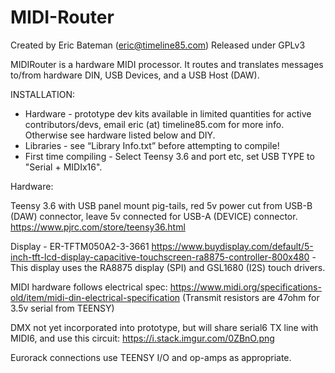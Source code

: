# MIDI-Router
Created by Eric Bateman (eric@timeline85.com)
Released under GPLv3

MIDIRouter is a hardware MIDI processor.  It routes and translates messages to/from hardware DIN, USB Devices, and a USB Host (DAW).  

INSTALLATION:
* Hardware - prototype dev kits available in limited quantities for active contributors/devs, email eric (at) timeline85.com for more info.  Otherwise see hardware listed below and DIY.
* Libraries - see “Library Info.txt” before attempting to compile!
* First time compiling - Select Teensy 3.6 and port etc, set USB TYPE to "Serial + MIDIx16".


Hardware:

Teensy 3.6 with USB panel mount pig-tails, red 5v power cut from USB-B (DAW) connector, leave 5v connected for USB-A (DEVICE) connector. 
https://www.pjrc.com/store/teensy36.html

Display - ER-TFTM050A2-3-3661
https://www.buydisplay.com/default/5-inch-tft-lcd-display-capacitive-touchscreen-ra8875-controller-800x480
-This display uses the RA8875 display (SPI) and GSL1680 (I2S) touch drivers.

MIDI hardware follows electrical spec:
https://www.midi.org/specifications-old/item/midi-din-electrical-specification
(Transmit resistors are 47ohm for 3.5v serial from TEENSY)

DMX not yet incorporated into prototype, but will share serial6 TX line with MIDI6, and use this circuit:
https://i.stack.imgur.com/0ZBnO.png

Eurorack connections use TEENSY I/O and op-amps as appropriate.
